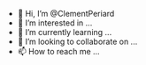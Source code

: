 - 👋 Hi, I’m @ClementPeriard
- 👀 I’m interested in ...
- 🌱 I’m currently learning ...
- 💞️ I’m looking to collaborate on ...
- 📫 How to reach me ...

<!---
ClementPeriard/ClementPeriard is a ✨ special ✨ repository because its `README.md` (this file) appears on your GitHub profile.
You can click the Preview link to take a look at your changes.
--->

